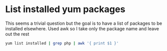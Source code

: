 # List installed yum packages #

This seems a trivial question but the goal is to have a list of packages to be installed elsewhere.
Used awk so I take only the package name and leave out the rest

```sh
yum list installed | grep php | awk '{ print $1 }'
```